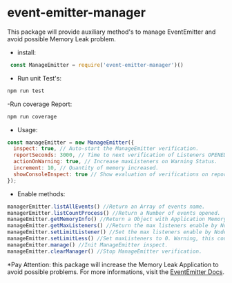 # event-emitter-manager
This package will provide auxiliary method's to manage EventEmitter and avoid possible Memory Leak problem.

- install: 
 ```js
  const ManageEmitter = require('event-emitter-manager')()
 ```

 - Run unit Test's:
 ``` bash
 npm run test
 ```

 -Run coverage Report:
 ```bash
 npm run coverage
 ```
 
 - Usage:
```js
const manageEmitter = new ManageEmitter({
  inspect: true, // Auto-start the ManageEmitter verification.
  reportSeconds: 3000, // Time to next verification of Listeners OPENED.
  actionOnWarning: true, // Increase maxListeners on Warning Status.
  increment: 10, // Quantity of memory increased.
  showConsoleInspect: true // Show evaluation of verifications on reportSeconds time into Console Application. The default is false
});
```

- Enable methods:
```js
managerEmitter.listAllEvents() //Return an Array of events name.
managerEmitter.listCountProcess() //Return a Number of events opened.
manageEmitter.getMemoryInfo() //Return a Object with Application Memory informations.
manageEmitter.getMaxListeners() //Return the max listeners enable by Node instance.
manageEmitter.setLimitListener() //Set the max listeners enable by Node instance.
manageEmitter.setLimitLess() //Set maxListeners to 0. Warning, this could affect your Application Healt.
manageEmitter.manage() //Init ManageEmitter inspect.
manageEmitter.clearManager() //Stop ManageEmitter verification.
```

*Pay Attention: this package will increase the Memory Leak Application to avoid possible problems. For more informations, visit the [EventEmitter Docs](https://nodejs.org/api/events.html).

